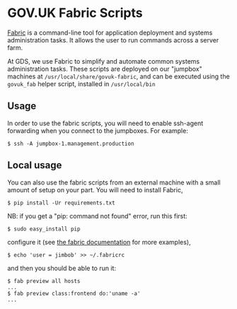 # GOV.UK Fabric Scripts

[Fabric](http://fabfile.org) is a command-line tool for application deployment
and systems administration tasks. It allows the user to run commands across a
server farm.

At GDS, we use Fabric to simplify and automate common systems administration
tasks. These scripts are deployed on our "jumpbox" machines at
`/usr/local/share/govuk-fabric`, and can be executed using the `govuk_fab`
helper script, installed in `/usr/local/bin`

## Usage

In order to use the fabric scripts, you will need to enable ssh-agent
forwarding when you connect to the jumpboxes. For example:

    $ ssh -A jumpbox-1.management.production

## Local usage

You can also use the fabric scripts from an external machine with a small amount
of setup on your part. You will need to install Fabric,

    $ pip install -Ur requirements.txt

NB: if you get a "pip: command not found" error, run this first:

    $ sudo easy_install pip

configure it (see [the fabric documentation][fabdoc] for more examples),

    $ echo 'user = jimbob' >> ~/.fabricrc

and then you should be able to run it:

    $ fab preview all hosts
    ...
    $ fab preview class:frontend do:'uname -a'
    ...

[fabdoc]: http://docs.fabfile.org/en/latest/usage/fab.html

